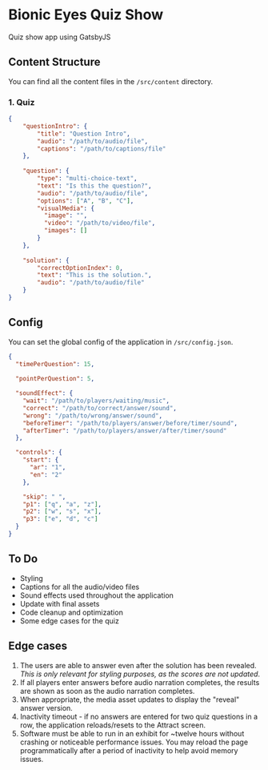 # Bionic Eyes Quiz Show
Quiz show app using GatsbyJS

## Content Structure
You can find all the content files in the `/src/content` directory.
### 1. Quiz
```json
{
    "questionIntro": {
        "title": "Question Intro",
        "audio": "/path/to/audio/file",
        "captions": "/path/to/captions/file"
    },
    
    "question": {
        "type": "multi-choice-text", 
        "text": "Is this the question?",
        "audio": "/path/to/audio/file",
        "options": ["A", "B", "C"],
        "visualMedia": {
          "image": "",
          "video": "/path/to/video/file",
          "images": []
        }
    },
    
    "solution": {
        "correctOptionIndex": 0,
        "text": "This is the solution.",
        "audio": "/path/to/audio/file"
    }
}
```

## Config
You can set the global config of the application in `/src/config.json`.
```json
{
  "timePerQuestion": 15,
  
  "pointPerQuestion": 5,

  "soundEffect": {
    "wait": "/path/to/players/waiting/music",
    "correct": "/path/to/correct/answer/sound",
    "wrong": "/path/to/wrong/answer/sound",
    "beforeTimer": "/path/to/players/answer/before/timer/sound",
    "afterTimer": "/path/to/players/answer/after/timer/sound"
  },

  "controls": {
    "start": {
      "ar": "1",
      "en": "2"
    },

    "skip": " ",
    "p1": ["q", "a", "z"],
    "p2": ["w", "s", "x"],
    "p3": ["e", "d", "c"]
  }
}
```

## To Do
- Styling
- Captions for all the audio/video files
- Sound effects used throughout the application
- Update with final assets
- Code cleanup and optimization
- Some edge cases for the quiz

## Edge cases
1. The users are able to answer even after the solution has been revealed. *This is only relevant for styling purposes, as the scores are not updated*.
2. If all players enter answers before audio narration completes, the results are shown as soon as the audio narration completes.
3. When appropriate, the media asset updates to display the "reveal" answer version.
4. Inactivity timeout - if no answers are entered for two quiz questions in a row, the application reloads/resets to the Attract screen.
5. Software must be able to run in an exhibit for ~twelve hours without crashing or noticeable performance issues. You may reload the
page programmatically after a period of inactivity to help avoid memory issues.


